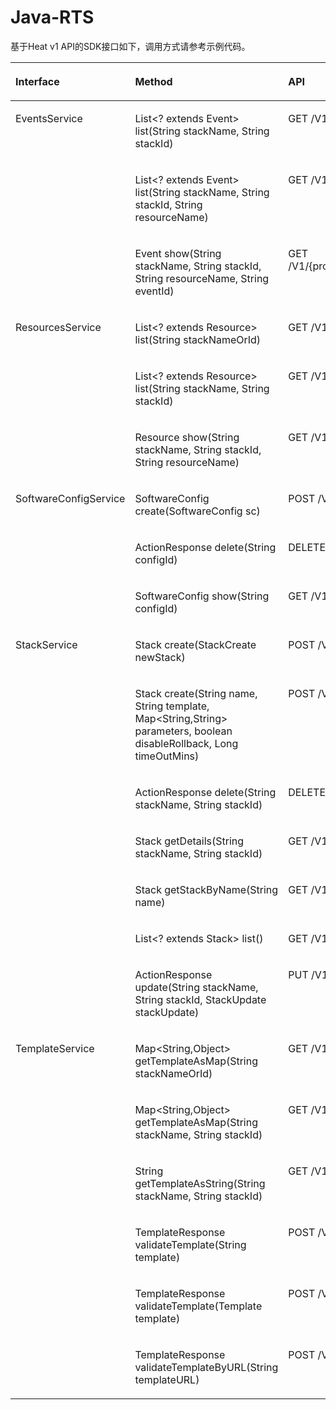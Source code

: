 # Java-RTS<a name="ZH-CN_TOPIC_0070868138"></a>

基于Heat v1 API的SDK接口如下，调用方式请参考示例代码。

<a name="table142838307145"></a>
<table><thead align="left"><tr id="row454613309141"><th class="cellrowborder" valign="top" width="17.211721172117212%" id="mcps1.1.4.1.1"><p id="p454623013149"><a name="p454623013149"></a><a name="p454623013149"></a>Interface</p>
</th>
<th class="cellrowborder" valign="top" width="46.36463646364636%" id="mcps1.1.4.1.2"><p id="p1254683012141"><a name="p1254683012141"></a><a name="p1254683012141"></a>Method</p>
</th>
<th class="cellrowborder" valign="top" width="36.42364236423642%" id="mcps1.1.4.1.3"><p id="p18546730151411"><a name="p18546730151411"></a><a name="p18546730151411"></a>API</p>
</th>
</tr>
</thead>
<tbody><tr id="row654616309144"><td class="cellrowborder" rowspan="3" valign="top" width="17.211721172117212%" headers="mcps1.1.4.1.1 "><p id="p105463305144"><a name="p105463305144"></a><a name="p105463305144"></a>EventsService</p>
</td>
<td class="cellrowborder" valign="top" width="46.36463646364636%" headers="mcps1.1.4.1.2 "><p id="p5546153081418"><a name="p5546153081418"></a><a name="p5546153081418"></a>List&lt;? extends Event&gt; list(String stackName, String stackId)</p>
</td>
<td class="cellrowborder" valign="top" width="36.42364236423642%" headers="mcps1.1.4.1.3 "><p id="p654610300148"><a name="p654610300148"></a><a name="p654610300148"></a>GET /V1/{project_id}/stacks/{stack_name}/{stack_id}/events</p>
</td>
</tr>
<tr id="row15461930191410"><td class="cellrowborder" valign="top" headers="mcps1.1.4.1.1 "><p id="p16546430121410"><a name="p16546430121410"></a><a name="p16546430121410"></a>List&lt;? extends Event&gt; list(String stackName, String stackId, String resourceName)</p>
</td>
<td class="cellrowborder" valign="top" headers="mcps1.1.4.1.2 "><p id="p3546630141417"><a name="p3546630141417"></a><a name="p3546630141417"></a>GET /V1/{project_id}/stacks/{stack_name}/{stack_id}/resources/{resource_name}/events</p>
</td>
</tr>
<tr id="row1254613018147"><td class="cellrowborder" valign="top" headers="mcps1.1.4.1.1 "><p id="p10546193016148"><a name="p10546193016148"></a><a name="p10546193016148"></a>Event show(String stackName, String stackId, String resourceName, String eventId)</p>
</td>
<td class="cellrowborder" valign="top" headers="mcps1.1.4.1.2 "><p id="p454633061418"><a name="p454633061418"></a><a name="p454633061418"></a>GET /V1/{project_id}/stacks/{stack_name}/{stack_id}/resources/{resource_name}/events/{event_id}</p>
</td>
</tr>
<tr id="row13546163011419"><td class="cellrowborder" rowspan="3" valign="top" width="17.211721172117212%" headers="mcps1.1.4.1.1 "><p id="p14546143021416"><a name="p14546143021416"></a><a name="p14546143021416"></a>ResourcesService</p>
</td>
<td class="cellrowborder" valign="top" width="46.36463646364636%" headers="mcps1.1.4.1.2 "><p id="p175461530111413"><a name="p175461530111413"></a><a name="p175461530111413"></a>List&lt;? extends Resource&gt; list(String stackNameOrId)</p>
</td>
<td class="cellrowborder" valign="top" width="36.42364236423642%" headers="mcps1.1.4.1.3 "><p id="p1554615309146"><a name="p1554615309146"></a><a name="p1554615309146"></a>GET /V1/{project_id}/stacks/{stack_name}/{stack_id}/resources</p>
</td>
</tr>
<tr id="row1554619308142"><td class="cellrowborder" valign="top" headers="mcps1.1.4.1.1 "><p id="p17546730131418"><a name="p17546730131418"></a><a name="p17546730131418"></a>List&lt;? extends Resource&gt; list(String stackName, String stackId)</p>
</td>
<td class="cellrowborder" valign="top" headers="mcps1.1.4.1.2 "><p id="p85482309143"><a name="p85482309143"></a><a name="p85482309143"></a>GET /V1/{project_id}/stacks/{stack_name}/{stack_id}/resources</p>
</td>
</tr>
<tr id="row18548183011419"><td class="cellrowborder" valign="top" headers="mcps1.1.4.1.1 "><p id="p165481130111413"><a name="p165481130111413"></a><a name="p165481130111413"></a>Resource show(String stackName, String stackId, String resourceName)</p>
</td>
<td class="cellrowborder" valign="top" headers="mcps1.1.4.1.2 "><p id="p12548173021419"><a name="p12548173021419"></a><a name="p12548173021419"></a>GET /V1/{project_id}/stacks/{stack_name}/{stack_id}/resources/{resource_name}</p>
</td>
</tr>
<tr id="row35488300147"><td class="cellrowborder" rowspan="3" valign="top" width="17.211721172117212%" headers="mcps1.1.4.1.1 "><p id="p6548153031418"><a name="p6548153031418"></a><a name="p6548153031418"></a>SoftwareConfigService</p>
</td>
<td class="cellrowborder" valign="top" width="46.36463646364636%" headers="mcps1.1.4.1.2 "><p id="p125486307144"><a name="p125486307144"></a><a name="p125486307144"></a>SoftwareConfig create(SoftwareConfig sc)</p>
</td>
<td class="cellrowborder" valign="top" width="36.42364236423642%" headers="mcps1.1.4.1.3 "><p id="p15482030171414"><a name="p15482030171414"></a><a name="p15482030171414"></a>POST /V1/{project_id}/software_configs</p>
</td>
</tr>
<tr id="row554853010147"><td class="cellrowborder" valign="top" headers="mcps1.1.4.1.1 "><p id="p2548630131416"><a name="p2548630131416"></a><a name="p2548630131416"></a>ActionResponse delete(String configId)</p>
</td>
<td class="cellrowborder" valign="top" headers="mcps1.1.4.1.2 "><p id="p854823011410"><a name="p854823011410"></a><a name="p854823011410"></a>DELETE /V1/{project_id}/software_configs/{software_config_id}</p>
</td>
</tr>
<tr id="row19548430111411"><td class="cellrowborder" valign="top" headers="mcps1.1.4.1.1 "><p id="p175481930171410"><a name="p175481930171410"></a><a name="p175481930171410"></a>SoftwareConfig show(String configId)</p>
</td>
<td class="cellrowborder" valign="top" headers="mcps1.1.4.1.2 "><p id="p11548330201412"><a name="p11548330201412"></a><a name="p11548330201412"></a>GET /V1/{project_id}/software_configs/{software_config_id}</p>
</td>
</tr>
<tr id="row155484307144"><td class="cellrowborder" rowspan="7" valign="top" width="17.211721172117212%" headers="mcps1.1.4.1.1 "><p id="p5548030121419"><a name="p5548030121419"></a><a name="p5548030121419"></a>StackService</p>
</td>
<td class="cellrowborder" valign="top" width="46.36463646364636%" headers="mcps1.1.4.1.2 "><p id="p16548130101413"><a name="p16548130101413"></a><a name="p16548130101413"></a>Stack create(StackCreate newStack)</p>
</td>
<td class="cellrowborder" valign="top" width="36.42364236423642%" headers="mcps1.1.4.1.3 "><p id="p1554815304143"><a name="p1554815304143"></a><a name="p1554815304143"></a>POST /V1/{project_id}/stacks</p>
</td>
</tr>
<tr id="row15548153071418"><td class="cellrowborder" valign="top" headers="mcps1.1.4.1.1 "><p id="p6548143018144"><a name="p6548143018144"></a><a name="p6548143018144"></a>Stack create(String name, String template, Map&lt;String,String&gt; parameters, boolean disableRollback, Long timeOutMins)</p>
</td>
<td class="cellrowborder" valign="top" headers="mcps1.1.4.1.2 "><p id="p135481630111414"><a name="p135481630111414"></a><a name="p135481630111414"></a>POST /V1/{project_id}/stacks</p>
</td>
</tr>
<tr id="row145489306144"><td class="cellrowborder" valign="top" headers="mcps1.1.4.1.1 "><p id="p1554816302144"><a name="p1554816302144"></a><a name="p1554816302144"></a>ActionResponse delete(String stackName, String stackId)</p>
</td>
<td class="cellrowborder" valign="top" headers="mcps1.1.4.1.2 "><p id="p4549230141412"><a name="p4549230141412"></a><a name="p4549230141412"></a>DELETE /V1/{project_id}/stacks/{stack_name}/{stack_id}</p>
</td>
</tr>
<tr id="row254983015145"><td class="cellrowborder" valign="top" headers="mcps1.1.4.1.1 "><p id="p55491530181419"><a name="p55491530181419"></a><a name="p55491530181419"></a>Stack getDetails(String stackName, String stackId)</p>
</td>
<td class="cellrowborder" valign="top" headers="mcps1.1.4.1.2 "><p id="p1549230201412"><a name="p1549230201412"></a><a name="p1549230201412"></a>GET /V1/{project_id}/stacks/{stack_name}/{stack_id}</p>
</td>
</tr>
<tr id="row185491630171416"><td class="cellrowborder" valign="top" headers="mcps1.1.4.1.1 "><p id="p125491830121410"><a name="p125491830121410"></a><a name="p125491830121410"></a>Stack getStackByName(String name)</p>
</td>
<td class="cellrowborder" valign="top" headers="mcps1.1.4.1.2 "><p id="p1754911301147"><a name="p1754911301147"></a><a name="p1754911301147"></a>GET /V1/{project_id}/stacks/{stack_name}/{stack_id}</p>
</td>
</tr>
<tr id="row19549730101412"><td class="cellrowborder" valign="top" headers="mcps1.1.4.1.1 "><p id="p18549430181415"><a name="p18549430181415"></a><a name="p18549430181415"></a>List&lt;? extends Stack&gt; list()</p>
</td>
<td class="cellrowborder" valign="top" headers="mcps1.1.4.1.2 "><p id="p1054963013141"><a name="p1054963013141"></a><a name="p1054963013141"></a>GET /V1/{project_id}/stacks</p>
</td>
</tr>
<tr id="row1549113016149"><td class="cellrowborder" valign="top" headers="mcps1.1.4.1.1 "><p id="p1754913017142"><a name="p1754913017142"></a><a name="p1754913017142"></a>ActionResponse update(String stackName, String stackId, StackUpdate stackUpdate)</p>
</td>
<td class="cellrowborder" valign="top" headers="mcps1.1.4.1.2 "><p id="p105491630151413"><a name="p105491630151413"></a><a name="p105491630151413"></a>PUT /V1/{project_id}/stacks/{stack_name}/{stack_id}</p>
</td>
</tr>
<tr id="row19549193019149"><td class="cellrowborder" rowspan="6" valign="top" width="17.211721172117212%" headers="mcps1.1.4.1.1 "><p id="p10549630191420"><a name="p10549630191420"></a><a name="p10549630191420"></a>TemplateService</p>
</td>
<td class="cellrowborder" valign="top" width="46.36463646364636%" headers="mcps1.1.4.1.2 "><p id="p8549130111412"><a name="p8549130111412"></a><a name="p8549130111412"></a>Map&lt;String,Object&gt; getTemplateAsMap(String stackNameOrId)</p>
</td>
<td class="cellrowborder" valign="top" width="36.42364236423642%" headers="mcps1.1.4.1.3 "><p id="p0549930161411"><a name="p0549930161411"></a><a name="p0549930161411"></a>GET /V1/{project_id}/stacks/{stack_name}/template</p>
</td>
</tr>
<tr id="row8549230141413"><td class="cellrowborder" valign="top" headers="mcps1.1.4.1.1 "><p id="p3549103013142"><a name="p3549103013142"></a><a name="p3549103013142"></a>Map&lt;String,Object&gt; getTemplateAsMap(String stackName, String stackId)</p>
</td>
<td class="cellrowborder" valign="top" headers="mcps1.1.4.1.2 "><p id="p8549330171414"><a name="p8549330171414"></a><a name="p8549330171414"></a>GET /V1/{project_id}/stacks/{stack_name}/{stack_id}/template</p>
</td>
</tr>
<tr id="row11549330111411"><td class="cellrowborder" valign="top" headers="mcps1.1.4.1.1 "><p id="p11549143061410"><a name="p11549143061410"></a><a name="p11549143061410"></a>String getTemplateAsString(String stackName, String stackId)</p>
</td>
<td class="cellrowborder" valign="top" headers="mcps1.1.4.1.2 "><p id="p454914308145"><a name="p454914308145"></a><a name="p454914308145"></a>GET /V1/{project_id}/stacks/{stack_name}/{stack_id}/template</p>
</td>
</tr>
<tr id="row14549123021415"><td class="cellrowborder" valign="top" headers="mcps1.1.4.1.1 "><p id="p11549130121416"><a name="p11549130121416"></a><a name="p11549130121416"></a>TemplateResponse validateTemplate(String template)</p>
</td>
<td class="cellrowborder" valign="top" headers="mcps1.1.4.1.2 "><p id="p75491530131410"><a name="p75491530131410"></a><a name="p75491530131410"></a>POST /V1/{project_id}/validate</p>
</td>
</tr>
<tr id="row654943071418"><td class="cellrowborder" valign="top" headers="mcps1.1.4.1.1 "><p id="p4549203051418"><a name="p4549203051418"></a><a name="p4549203051418"></a>TemplateResponse validateTemplate(Template template)</p>
</td>
<td class="cellrowborder" valign="top" headers="mcps1.1.4.1.2 "><p id="p14549830191413"><a name="p14549830191413"></a><a name="p14549830191413"></a>POST /V1/{project_id}/validate</p>
</td>
</tr>
<tr id="row05491630101416"><td class="cellrowborder" valign="top" headers="mcps1.1.4.1.1 "><p id="p054983031413"><a name="p054983031413"></a><a name="p054983031413"></a>TemplateResponse validateTemplateByURL(String templateURL)</p>
</td>
<td class="cellrowborder" valign="top" headers="mcps1.1.4.1.2 "><p id="p6549183011144"><a name="p6549183011144"></a><a name="p6549183011144"></a>POST /V1/{project_id}/validate</p>
</td>
</tr>
</tbody>
</table>

